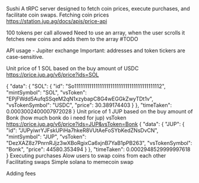 Sushi
A tRPC server designed to fetch coin prices, execute purchases, and facilitate coin swaps.
Fetching coin prices
https://station.jup.ag/docs/apis/price-api

100 tokens per call allowed Need to use an array, when the user scrolls it fetches new coins and adds them to the array #TODO

API usage - Jupiter exchange
Important: addresses and token tickers are case-sensitive.

Unit price of 1 SOL based on the buy amount of USDC
https://price.jup.ag/v6/price?ids=SOL

{
  "data": {
    "SOL": {
      "id": "So11111111111111111111111111111111111111112",
      "mintSymbol": "SOL",
      "vsToken": "EPjFWdd5AufqSSqeM2qN1xzybapC8G4wEGGkZwyTDt1v",
      "vsTokenSymbol": "USDC",
      "price": 30.389174403
    }
  },
  "timeTaken": 0.0003002400007972028
}
Unit price of 1 JUP based on the buy amount of Bonk (how much bonk do i need for jup)
vsToken https://price.jup.ag/v6/price?ids=JUP&vsToken=Bonk
{
    "data": {
        "JUP": {
            "id": "JUPyiwrYJFskUPiHa7hkeR8VUtAeFoSYbKedZNsDvCN",
            "mintSymbol": "JUP",
            "vsToken": "DezXAZ8z7PnrnRJjz3wXBoRgixCa6xjnB7YaB1pPB263",
            "vsTokenSymbol": "Bonk",
            "price": 44580.353494
        }
    },
    "timeTaken": 0.0002948529999997618
}
Executing purchases
Alow users to swap coins from each other
Facilitating swaps
Simple solana to memecoin swap

Adding fees
